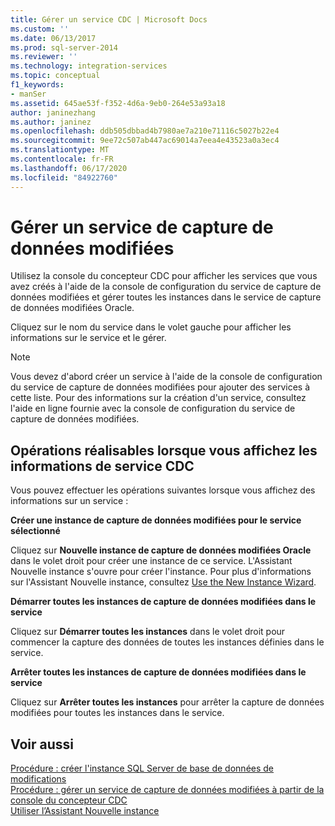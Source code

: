 ```yaml
---
title: Gérer un service CDC | Microsoft Docs
ms.custom: ''
ms.date: 06/13/2017
ms.prod: sql-server-2014
ms.reviewer: ''
ms.technology: integration-services
ms.topic: conceptual
f1_keywords:
- manSer
ms.assetid: 645ae53f-f352-4d6a-9eb0-264e53a93a18
author: janinezhang
ms.author: janinez
ms.openlocfilehash: ddb505dbbad4b7980ae7a210e71116c5027b22e4
ms.sourcegitcommit: 9ee72c507ab447ac69014a7eea4e43523a0a3ec4
ms.translationtype: MT
ms.contentlocale: fr-FR
ms.lasthandoff: 06/17/2020
ms.locfileid: "84922760"
---
```

# <a name="manage-a-cdc-service"></a>Gérer un service de capture de données modifiées
  Utilisez la console du concepteur CDC pour afficher les services que vous avez créés à l'aide de la console de configuration du service de capture de données modifiées et gérer toutes les instances dans le service de capture de données modifiées Oracle.  
  
 Cliquez sur le nom du service dans le volet gauche pour afficher les informations sur le service et le gérer.  
  
> [!NOTE]  
>  Vous devez d'abord créer un service à l'aide de la console de configuration du service de capture de données modifiées pour ajouter des services à cette liste. Pour des informations sur la création d'un service, consultez l'aide en ligne fournie avec la console de configuration du service de capture de données modifiées.  
  
## <a name="what-you-can-do-when-you-display-the-cdc-service-information"></a>Opérations réalisables lorsque vous affichez les informations de service CDC  
 Vous pouvez effectuer les opérations suivantes lorsque vous affichez des informations sur un service :  
  
 **Créer une instance de capture de données modifiées pour le service sélectionné**  
  
 Cliquez sur **Nouvelle instance de capture de données modifiées Oracle** dans le volet droit pour créer une instance de ce service. L'Assistant Nouvelle instance s'ouvre pour créer l'instance. Pour plus d'informations sur l'Assistant Nouvelle instance, consultez [Use the New Instance Wizard](use-the-new-instance-wizard.md).  
  
 **Démarrer toutes les instances de capture de données modifiées dans le service**  
  
 Cliquez sur **Démarrer toutes les instances** dans le volet droit pour commencer la capture des données de toutes les instances définies dans le service.  
  
 **Arrêter toutes les instances de capture de données modifiées dans le service**  
  
 Cliquez sur **Arrêter toutes les instances** pour arrêter la capture de données modifiées pour toutes les instances dans le service.  
  
## <a name="see-also"></a>Voir aussi  
 [Procédure : créer l'instance SQL Server de base de données de modifications](how-to-create-the-sql-server-change-database-instance.md)   
 [Procédure : gérer un service de capture de données modifiées à partir de la console du concepteur CDC](how-to-manage-a-cdc-service-from-the-cdc-designer-console.md)   
 [Utiliser l’Assistant Nouvelle instance](use-the-new-instance-wizard.md)  
  
  
